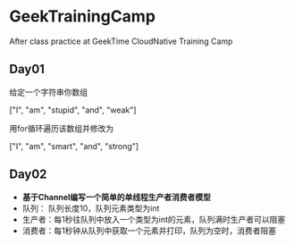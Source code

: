 # GeekTrainingCamp
After class practice at GeekTime CloudNative Training Camp 

## Day01

给定一个字符串你数组

["I", "am", "stupid", "and", "weak"]

用for循环遍历该数组并修改为

["I", "am", "smart", "and", "strong"]

## Day02

* **基于Channel编写一个简单的单线程生产者消费者模型**
* 队列： 队列长度10，队列元素类型为int
* 生产者：每1秒往队列中放入一个类型为int的元素，队列满时生产者可以阻塞
* 消费者：每1秒钟从队列中获取一个元素并打印，队列为空时，消费者阻塞